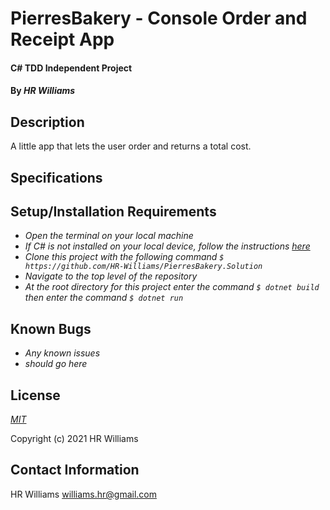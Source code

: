 # PierresBakery - Console Order and Receipt App

#### C# TDD Independent Project

#### By _**HR Williams**_

## Description

A little app that lets the user order and returns a total cost.

## Specifications
<!-- | Specification | Example Input | Example Output |
| !----------------- | ! ----------- | !------------- | -->

## Setup/Installation Requirements

* _Open the terminal on your local machine_
* _If C# is not installed on your local device, follow the instructions [here](https://www.learnhowtoprogram.com/c-and-net-part-time-c-and-react-track/getting-started-with-c/installing-c-and-net)_
* _Clone this project with the following command `$ https://github.com/HR-Williams/PierresBakery.Solution`_
* _Navigate to the top level of the repository_
* _At the root directory for this project enter the command `$ dotnet build` then enter the command `$ dotnet run`_

## Known Bugs

* _Any known issues_
* _should go here_

## License

_[MIT](https://choosealicense.com/licenses/mit/)_

Copyright (c) 2021 HR Williams

## Contact Information

HR Williams <williams.hr@gmail.com>
